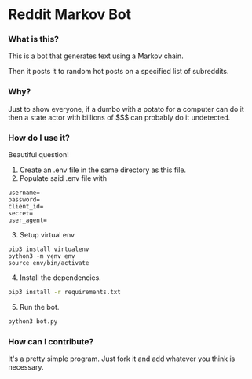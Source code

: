 


# Reddit Markov Bot

### What is this?
This is a bot that generates text using a Markov chain.

Then it posts it to random hot posts on a specified list of subreddits.


### Why?
Just to show everyone, if a dumbo with a potato for a computer can do it then a state actor with billions of $$$ can probably do it undetected.


### How do I use it?
Beautiful question!

1. Create an .env file in the same directory as this file.
2. Populate said .env file with 
```
username=
password=
client_id=
secret=
user_agent=
```
3. Setup virtual env
```
pip3 install virtualenv
python3 -m venv env
source env/bin/activate
```
4. Install the dependencies.
```bash
pip3 install -r requirements.txt
```
5. Run the bot.
```bash
python3 bot.py
```


### How can I contribute?
It's a pretty simple program. Just fork it and add whatever you think is necessary.

